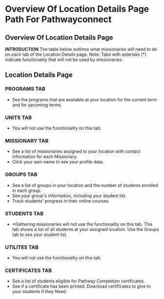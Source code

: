 # Overview Of Location Details Page Path For Pathwayconnect

## Overview Of Location Details Page

**INTRODUCTION**
The table below outlines what missionaries will need to do on each tab of the Location Details page. Note: Tabs with asterisks (*) indicate functionality that will not be used by missionaries.

## Location Details Page

### PROGRAMS TAB
- See the programs that are available at your location for the current term and for upcoming terms.

### UNITS TAB
- You will not use the functionality on this tab.

### MISSIONARY TAB
- See a list of missionaries assigned to your location with contact information for each Missionary.
- Click your own name to see your profile data.

### GROUPS TAB
- See a list of groups in your location and the number of students enrolled in each group.
- See your group's information, including your student list.
- Track students' progress in their online courses.

### STUDENTS TAB
- *Gathering missionaries will not use the functionality on this tab. This tab shows a list of all students at your assigned location. Use the Groups tab to see your student list.

### UTILITES TAB
- You will not use the functionality on this tab.

### CERTIFICATES TAB
- See a list of students eligible for Pathway Completion certificates.
- See if a certificate has been printed. Download certificates to give to your students if they Need.

